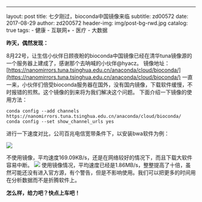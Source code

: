 ---
layout:     post
title:      七夕刚过，bioconda中国镜像来临
subtitle:   zd00572
date:       2017-08-29
author:     zd200572
header-img: img/post-bg-rwd.jpg
catalog: true
tags:
    - 健康
    - 互联网+
    - 医疗
    - 大数据

**昨天，偶然发现：**

8月22号，让生信小伙伴日顾夜盼的bioconda中国镜像已经在清华tuna镜像源的一个服务器上建成了，感谢那个去呐喊的小伙伴@hyacz。
镜像地址：
[https://nanomirrors.tuna.tsinghua.edu.cn/anaconda/cloud/bioconda/](https://nanomirrors.tuna.tsinghua.edu.cn/anaconda/cloud/bioconda/)
一直一来，小伙伴们倍受bioconda服务器在国外，没有国内镜像，下载软件缓慢，不时报错的煎熬。这个镜像的到来将为我们解决这个问题。
下面介绍一下镜像的使用方法：

    conda config --add channels https://nanomirrors.tuna.tsinghua.edu.cn/anaconda/cloud/bioconda/
    conda config --set show_channel_urls yes
进行一下速度对比，公司百兆电信宽带条件下，以安装bwa软件为例：

![](http://upload-images.jianshu.io/upload_images/6644753-4b0071424d79afca.png?imageMogr2/auto-orient/strip%7CimageView2/2/w/1240)

不使用镜像，平均速度169.09KB/s，还是在网络较好的情况下，而且下载大软件容易中断。
![](http://upload-images.jianshu.io/upload_images/6644753-aa03c89f382ea038.png?imageMogr2/auto-orient/strip%7CimageView2/2/w/1240)
使用镜像情况，平均速度已经是1.86MB/s，整整提高了十倍，虽然可能还没有进入官方源，有个警告，但是不影响使用。我们可以把更多的时间用在分析数据而不是折腾软件上。

**怎么样，给力吧？快点上车吧！**


